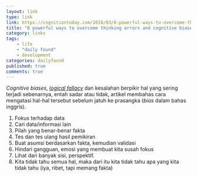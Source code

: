 ```yaml
---
layout: link
type: link
link: https://cognitiontoday.com/2018/03/8-powerful-ways-to-overcome-thinking-errors-and-cognitive-biases/
title: "8 powerful ways to overcome thinking errors and cognitive biases"
category: links
tags: 
    - life
    - "daily found"
    - development
categories: dailyfound
published: true
comments: true
---
```


*Cognitive biases*, [*logical fallacy*](https://notes.dedenf.com/2019/07/logical-fallacy-kesesatan-berpikir) dan kesalahan berpikir hal yang sering terjadi sebenarnya, entah sadar atau tidak, artikel membahas cara mengatasi hal-hal tersebut sebelum jatuh ke prasangka (*bias* dalam bahas inggris).

1. Fokus terhadap data
2. Cari data/informasi lain
3. Pilah yang benar-benar fakta
4. Tes dan tes ulang hasil pemikiran
5. Buat asumsi berdasarkan fakta, kemudian validasi
6. Hindari gangguan, emosi yang membuat kita susah fokus
7. Lihat dari banyak sisi, perspektif.
8. Kita tidak tahu semua hal, maka dari itu kita tidak tahu apa yang kita tidak tahu (iya, ribet, tapi memang fakta)